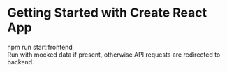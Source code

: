 # Getting Started with Create React App

npm run start:frontend  
Run with mocked data if present, otherwise API requests are redirected to backend.
